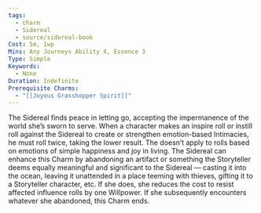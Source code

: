 ```yaml
---
tags:
  - charm
  - Sidereal
  - source/sidereal-book
Cost: 5m, 1wp
Mins: Any Journeys Ability 4, Essence 3
Type: Simple
Keywords:
  - None
Duration: Indefinite
Prerequisite Charms:
  - "[[Joyous Grasshopper Spirit]]"
---
```

The Sidereal finds peace in letting go, accepting the impermanence of the world she’s sworn to serve. When a character makes an inspire roll or instill roll against the Sidereal to create or strengthen emotion-based Intimacies, he must roll twice, taking the lower result. The doesn’t apply to rolls based on emotions of simple happiness and joy in living. The Sidereal can enhance this Charm by abandoning an artifact or something the Storyteller deems equally meaningful and significant to the Sidereal — casting it into the ocean, leaving it unattended in a place teeming with thieves, gifting it to a Storyteller character, etc. If she does, she reduces the cost to resist affected influence rolls by one Willpower. If she subsequently encounters whatever she abandoned, this Charm ends.